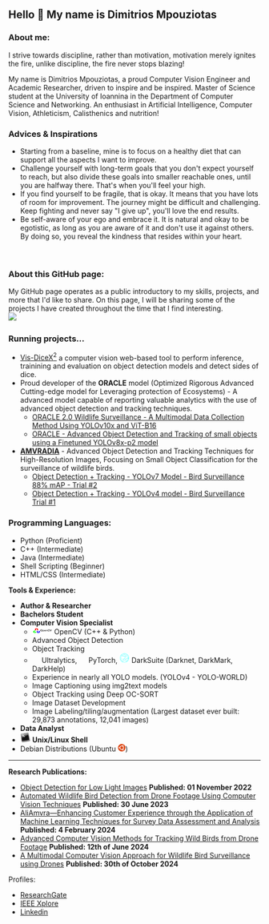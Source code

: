 ## Hello :wave: My name is Dimitrios Mpouziotas 

### About me:
I strive towards discipline, rather than motivation, motivation merely ignites the fire, unlike discipline, the fire never stops blazing!

My name is Dimitrios Mpouziotas, a proud Computer Vision Engineer and Academic Researcher, driven to inspire and be inspired. Master of Science student at the University of Ioannina in the Department of Computer Science and Networking. An enthusiast in Artificial Intelligence, Computer Vision, Athleticism, Calisthenics and nutrition!

### Advices & Inspirations
- Starting from a baseline, mine is to focus on a healthy diet that can support all the aspects I want to improve. <br/>
- Challenge yourself with long-term goals that you don't expect yourself to reach, but also divide these goals into smaller reachable ones, until you are halfway there. That's when you'll feel your high.<br/>
- If you find yourself to be fragile, that is okay. It means that you have lots of room for improvement. The journey might be difficult and challenging. Keep fighting and never say "I give up", you'll love the end results.<br/>
- Be self-aware of your ego and embrace it. It is natural and okay to be egotistic, as long as you are aware of it and don't use it against others. By doing so, you reveal the kindness that resides within your heart. <br/>
<br/><br/>

### About this GitHub page:
My GitHub page operates as a public introductory to my skills, projects, and more that I'd like to share. On this page, I will be sharing some of the projects I have created throughout the time that I find interesting. <br/>
![](https://komarev.com/ghpvc/?username=ChilledFerrum&color=green)

### Running projects...
 - [Vis-DiceX<sup>2</sup>](https://github.com/ChilledFerrum/Vis-DiceX2) a computer vision web-based tool to perform inference, trainining and evaluation on object detection models and detect sides of dice.
 - Proud developer of the <a>**ORACLE** model (Optimized Rigorous Advanced Cutting-edge model for Leveraging protection of Ecosystems)</a> - A advanced model capable of reporting valuable analytics with the use of advanced object detection and tracking techniques.
    - <a href="https://youtu.be/i6lwUkJdKg0">ORACLE 2.0 Wildlife Surveillance - A Multimodal Data Collection Method Using YOLOv10x and ViT-B16</a>
    - <a href="https://youtu.be/P68YwJPc2DY">ORACLE - Advanced Object Detection and Tracking of small objects using a Finetuned YOLOv8x-p2 model</a>
 - <a href="https://kic.uoi.gr/el/amvradia-erevna-kai-anaptyxi-proigmenon-ypol/">**AMVRADIA**</a> - Advanced Object Detection and Tracking Techniques for High-Resolution Images, Focusing on Small Object Classification for the surveillance of wildlife birds.
    - <a href="https://youtu.be/MnMAoin4kec">Object Detection + Tracking - YOLOv7 Model - Bird Surveillance 88% mAP - Trial #2</a>
    - <a href="https://youtu.be/lMITeOJ_ss0">Object Detection + Tracking - YOLOv4 model - Bird Surveillance Trial #1</a>

### Programming Languages:
<!--  - <img src="https://github.com/ChilledFerrum/ChilledFerrum/blob/efa6c805340d33a03c2c8e8332661fb919610e2e/style/Python.png" width="25" height="25" position="relative"> -->
 - Python (Proficient)
 - C++ (Intermediate)
 - Java (Intermediate)
 - Shell Scripting (Beginner)
 - HTML/CSS (Intermediate)

**Tools & Experience:**
- **Author & Researcher**
- **Bachelors Student**
- **Computer Vision Specialist**
  - <img src="https://github.com/ChilledFerrum/ChilledFerrum/blob/c55b84bf0d87a1503484ecfa15cf438863084b65/style/OpenCV.png" width="40" height="15"> OpenCV (C++ & Python)
  - Advanced Object Detection
  - Object Tracking
  - <img src="https://assets-global.website-files.com/646dd1f1a3703e451ba81ecc/64994922cf2a6385a4bf4489_UltralyticsYOLO_mark_blue.svg" width="15" height="15"> Ultralytics, <img src="https://upload.wikimedia.org/wikipedia/commons/1/10/PyTorch_logo_icon.svg" width="15" height="15"> PyTorch, <img src="https://github.com/ChilledFerrum/ChilledFerrum/blob/182bcfd5384e5b133a6da195fbb5b2af89947eda/style/darknet.png" width="20" height="20"> DarkSuite (Darknet, DarkMark, DarkHelp)
  -  Experience in nearly all YOLO models. (YOLOv4 - YOLO-WORLD)
  - Image Captioning using img2text models
  - Object Tracking using Deep OC-SORT
  - Image Dataset Development
  - Image Labeling/tiling/augmentation (Largest dataset ever built: 29,873 annotations, 12,041 images)
- **Data Analyst**
- <img src="https://github.com/ChilledFerrum/ChilledFerrum/blob/51af7ea28b00011947c625eae60d5c71c4c3475b/style/BashLinuxUnixShell.png" width="20" height="20"> **Unix/Linux Shell**
- Debian Distributions (Ubuntu <img src="https://github.com/ChilledFerrum/ChilledFerrum/blob/5347db0418e383c999c1a95882fe9fcf34602d49/style/Ubuntu.png" width="15" height="15">)

---


**Research Publications:** <br/>
 - [Object Detection for Low Light Images](https://ieeexplore.ieee.org/document/9932921) **Published: 01 November 2022**
 - [Automated Wildlife Bird Detection from Drone Footage Using Computer Vision Techniques](https://www.mdpi.com/2076-3417/13/13/7787) **Published: 30 June 2023**
 - [AliAmvra—Enhancing Customer Experience through the Application of Machine Learning Techniques for Survey Data Assessment and Analysis](https://www.mdpi.com/2078-2489/15/2/83) **Published: 4 February 2024**
 - [Advanced Computer Vision Methods for Tracking Wild Birds from Drone Footage](https://www.mdpi.com/2826752) **Published: 12th of June 2024**
 - [A Multimodal Computer Vision Approach for Wildlife Bird Surveillance using Drones](http://dx.doi.org/10.1109/SEEDA-CECNSM63478.2024.00020) **Published: 30th of October 2024**

Profiles:
- [ResearchGate](https://www.researchgate.net/profile/Dimitris-Mpouziotas)
- [IEEE Xplore](https://ieeexplore.ieee.org/author/37089583858)
- [Linkedin](https://www.linkedin.com/in/dimitris-mpouziotas-a34318256/)
